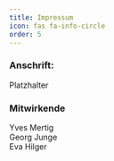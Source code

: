 ```yaml
---
title: Impressum
icon: fas fa-info-circle
order: 5
---
```


### Anschrift:

Platzhalter 

### Mitwirkende

Yves Mertig <br>
Georg Junge <br>
Eva Hilger
